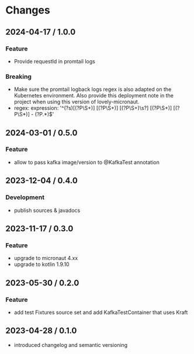 # Changes

## 2024-04-17 / 1.0.0

### Feature

- Provide requestId in promtail logs

### Breaking

- Make sure the promtail logback logs regex is also adapted on the Kubernetes 
  environment. Also provide this deployment note in the project when using this
  version of lovely-micronaut.
- regex:
    expression: '^(?s)\[(?P<time>\S+)\] \[(?P<thread>\S+)\] \[(?P<level>\S+)\s?\] \[(?P<logger>\S+)\] \[(?P<requestid>\S*)\] - (?P<message>.*)$'

## 2024-03-01 / 0.5.0

### Feature

- allow to pass kafka image/version to @KafkaTest annotation

## 2023-12-04 / 0.4.0

### Development

- publish sources & javadocs

## 2023-11-17 / 0.3.0

### Feature

- upgrade to  micronaut 4.xx
- upgrade to kotlin 1.9.10

## 2023-05-30 / 0.2.0

### Feature

- add test Fixtures source set and add KafkaTestContainer that uses Kraft

## 2023-04-28 / 0.1.0

- introduced changelog and semantic versioning
